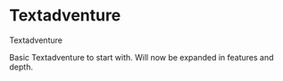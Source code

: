 # Textadventure
Textadventure

Basic Textadventure to start with. Will now be expanded in features and depth.
